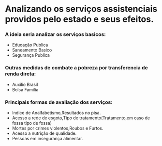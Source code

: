 # Analizando os serviços assistenciais providos pelo estado e seus efeitos.
### A ideia seria analizar os serviços basicos:
* Educação Publica
* Saneamento Basico
* Segurança Publica
### Outras medidas de combate a pobreza por transferencia de renda direta:
* Auxilio Brasil
* Bolsa Familia
### Principais formas de avaliação dos serviços:
* Indice de Analfabetismo,Resultados no pisa.
* Acesso a rede de esgoto,Tipo de tratamento(Tratamento,em caso de fossa tipo de fossa)
* Mortes por crimes violentos,Roubos e Furtos.
* Acesso a nutrição de qualidade.
* Pessoas em insegurança alimentar.

